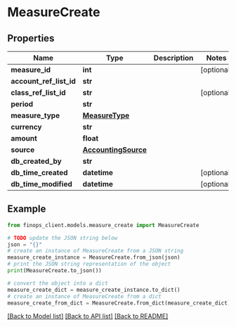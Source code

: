 # MeasureCreate


## Properties

Name | Type | Description | Notes
------------ | ------------- | ------------- | -------------
**measure_id** | **int** |  | [optional] 
**account_ref_list_id** | **str** |  | 
**class_ref_list_id** | **str** |  | [optional] 
**period** | **str** |  | 
**measure_type** | [**MeasureType**](MeasureType.md) |  | 
**currency** | **str** |  | 
**amount** | **float** |  | 
**source** | [**AccountingSource**](AccountingSource.md) |  | 
**db_created_by** | **str** |  | 
**db_time_created** | **datetime** |  | [optional] 
**db_time_modified** | **datetime** |  | [optional] 

## Example

```python
from finops_client.models.measure_create import MeasureCreate

# TODO update the JSON string below
json = "{}"
# create an instance of MeasureCreate from a JSON string
measure_create_instance = MeasureCreate.from_json(json)
# print the JSON string representation of the object
print(MeasureCreate.to_json())

# convert the object into a dict
measure_create_dict = measure_create_instance.to_dict()
# create an instance of MeasureCreate from a dict
measure_create_from_dict = MeasureCreate.from_dict(measure_create_dict)
```
[[Back to Model list]](../README.md#documentation-for-models) [[Back to API list]](../README.md#documentation-for-api-endpoints) [[Back to README]](../README.md)



